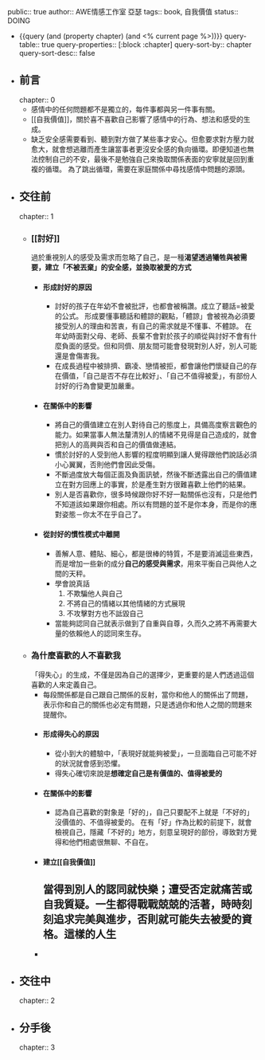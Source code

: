 public:: true
author:: AWE情感工作室 亞瑟
tags:: book, 自我價值 
status:: DOING

- {{query (and (property chapter) (and <% current page %>))}}
  query-table:: true
  query-properties:: [:block :chapter]
  query-sort-by:: chapter
  query-sort-desc:: false
- ## 前言
  chapter:: 0
	- 感情中的任何問題都不是獨立的，每件事都與另一件事有關。
	- [[自我價值]]，關於喜不喜歡自己影響了感情中的行為、想法和感受的生成。
	- 缺乏安全感需要看到、聽到對方做了某些事才安心。但愈要求對方壓力就愈大，就會想逃離而產生讓當事者更沒安全感的負向循環。即便知道也無法控制自己的不安，最後不是勉強自己來換取關係表面的安寧就是回到重複的循環。
	  為了跳出循環，需要在家庭關係中尋找感情中問題的源頭。
- ## 交往前
  chapter:: 1
	- ### [[討好]]
	  過於重視別人的感受及需求而忽略了自己，是一種**渴望透過犧牲與被需要，建立「不被丟棄」的安全感，並換取被愛的方式**
		- ####  形成討好的原因
			- 討好的孩子在年幼不會被批評，也都會被稱讚。成立了聽話=被愛的公式。
			  形成要懂事聽話和體諒的觀點，「體諒」會被視為必須要接受別人的理由和苦衷，有自己的需求就是不懂事、不體諒。
			  在年幼時面對父母、老師、長輩不會對於孩子的順從與討好不會有什麼負面的感受。但和同儕、朋友間可能會發現對別人好，別人可能還是會傷害我。
			- 在成長過程中被排擠、霸凌、戀情被拒，都會讓他們懷疑自己的存在價值，「自己是否不存在比較好」、「自己不值得被愛」，有部份人討好的行為會變更加嚴重。
		- #### 在關係中的影響
			- 將自己的價值建立在別人對待自己的態度上，具備高度察言觀色的能力。如果當事人無法釐清別人的情緒不見得是自己造成的，就會把別人的高興與否和自己的價值做連結。
			- 慣於討好的人受到他人影響的程度明顯到讓人覺得跟他們說話必須小心翼翼，否則他們會因此受傷。
			- 不斷過度放大每個正面及負面訊號，然後不斷透露出自己的價值建立在對方回應上的事實，於是產生對方很難喜歡上他們的結果。
			- 別人是否喜歡你，很多時候跟你好不好一點關係也沒有，只是他們不知道該如果跟你相處。所以有問題的並不是你本身，而是你的應對姿態－你太不在乎自己了。
		- #### 從討好的慣性模式中離開
			- 善解人意、體貼、細心，都是很棒的特質，不是要消滅這些東西，而是增加一些新的成分**自己的感受與需求**，用來平衡自己與他人之間的天秤。
			- 學會說真話
			  1. 不欺騙他人與自己
			  2. 不將自己的情緒以其他情緒的方式展現
			  3. 不攻擊對方也不詆毀自己
			- 當能夠認同自己就表示做到了自重與自尊，久而久之將不再需要大量的依賴他人的認同來生存。
	- ### 為什麼喜歡的人不喜歡我
	  「得失心」的生成，不僅是因為自己的選擇少，更重要的是人們透過這個喜歡的人來定義自己。
		- 每段關係都是自己跟自己關係的反射，當你和他人的關係出了問題，表示你和自己的關係也必定有問題，只是透過你和他人之間的問題來提醒你。
		- #### 形成得失心的原因
			- 從小到大的體驗中，「表現好就能夠被愛」，一旦面臨自己可能不好的狀況就會感到恐懼。
			- 得失心確切來說是**想確定自己是有價值的、值得被愛的**
		- #### 在關係中的影響
			- 認為自己喜歡的對象是「好的」，自己只要配不上就是「不好的」沒價值的、不值得被愛的。
			  在有「好」作為比較的前提下，就會檢視自己，隱藏「不好的」地方，刻意呈現好的部份，導致對方覺得和他們相處很無聊、不自在。
		- #### 建立[[自我價值]]
		  當得到別人的認同就快樂；遭受否定就痛苦或自我質疑。一生都得戰戰兢兢的活著，時時刻刻追求完美與進步，否則就可能失去被愛的資格。這樣的人生
			-
		-
- ## 交往中
  chapter:: 2
- ## 分手後
  chapter:: 3